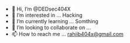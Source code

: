 - 👋 Hi, I’m @DEDsec404X
- 👀 I’m interested in ... Hacking 
- 🌱 I’m currently learning ... Somthing
- 💞️ I’m looking to collaborate on ... 
- 📫 How to reach me ... rahiib404x@gmail.com

<!---
DEDsec404X/DEDsec404X is a ✨ special ✨ repository because its `README.md` (this file) appears on your GitHub profile.
You can click the Preview link to take a look at your changes.
--->
